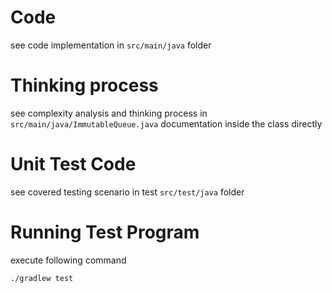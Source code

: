 # Code
see code implementation in `src/main/java` folder

# Thinking process
see complexity analysis and thinking process in `src/main/java/ImmutableQueue.java` documentation inside the class directly

# Unit Test Code
see covered testing scenario in test `src/test/java` folder

# Running Test Program
execute following command
```bash
./gradlew test
```